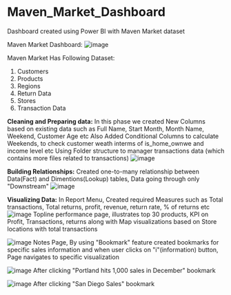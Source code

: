 # Maven_Market_Dashboard
Dashboard created using Power BI with Maven Market dataset

Maven Market Dashboard:
![image](https://user-images.githubusercontent.com/38867261/136688152-d45bc3de-3329-402e-961d-736e47eb7532.png)



Maven Market Has Following Dataset:
1) Customers
2) Products
3) Regions
4) Return Data
5) Stores
6) Transaction Data

**Cleaning and Preparing data:**
In this phase we created New Columns based on existing data such as Full Name, Start Month, Month Name, Weekend, Customer Age etc
Also Added Conditional Columns to calculate Weekends, to check customer weath interms of is_home_ownwe and income level etc
Using Folder structure to manager transactions data (which contains more files related to transactions)
![image](https://user-images.githubusercontent.com/38867261/136688173-70466686-0071-4dc6-be91-3a4c2c8795e4.png)


**Building Relationships:**
Created one-to-many relationship between Data(Fact) and Dimentions(Lookup) tables, Data going through only "Downstream"
![image](https://user-images.githubusercontent.com/38867261/136688243-f8e9d41f-85e6-4e32-bdc5-fee853469578.png)


**Visualizing Data:**
In Report Menu, Created required Measures such as Total transactions, Total returns, profit, revenue, return rate, % of returns etc
![image](https://user-images.githubusercontent.com/38867261/136688304-21fc7986-51bf-400a-88ea-2da3234226e8.png)
Topline performance page, illustrates top 30 products, KPI on Profit, Transactions, returns along with Map visualizations based on Store locations with total transactions

![image](https://user-images.githubusercontent.com/38867261/136688369-594a42e5-2f11-4ee6-920d-4b3618ffdda1.png)
Notes Page, By using "Bookmark" feature created bookmarks for specific sales information and when user clicks on "i"(information) button, Page navigates to specific visualization

![image](https://user-images.githubusercontent.com/38867261/136688437-f8eeb3c7-d157-4c46-b8c1-ea496640e93c.png)
After clicking "Portland hits 1,000 sales in December" bookmark

![image](https://user-images.githubusercontent.com/38867261/136688470-ddc4cf58-3c69-4d7c-8722-0bab4b24704f.png)
After clicking "San Diego Sales" bookmark
